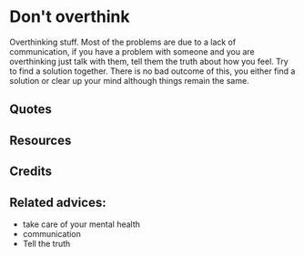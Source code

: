 
# Don't overthink

Overthinking stuff. Most of the problems are due to a lack of communication, if you have a problem with someone and you are overthinking just talk with them, tell them the truth about how you feel. Try to find a solution together. There is no bad outcome of this, you either find a solution or clear up your mind although things remain the same.



## Quotes

## Resources

## Credits

## Related advices:

- take care of your  mental health
- communication
- Tell the truth

